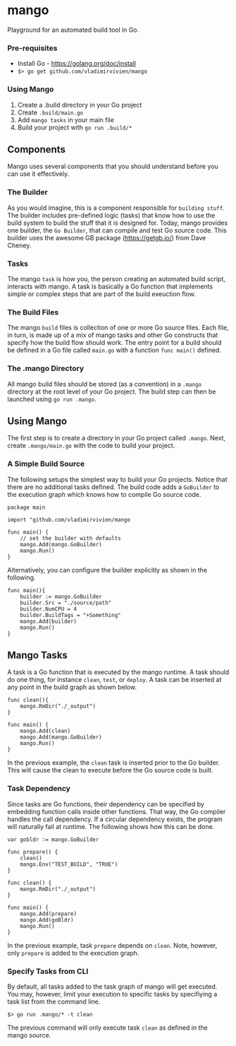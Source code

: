 # mango
Playground for an automated build tool in Go.

### Pre-requisites
 * Install Go - https://golang.org/doc/install
 * `$> go get github.com/vladimirvivien/mango`

### Using Mango
 1. Create a .build directory in your Go project
 1. Create `.build/main.go `
 1. Add `mango tasks` in your main file
 1. Build your project with `go run .build/*`

## Components
Mango uses several components that you should understand before you can use it effectively.

### The Builder
As you would imagine, this is a component responsible for `building stuff`.  The builder includes pre-defined logic (tasks) that know how to use the build system to build the stuff that it is designed for.  Today, mango provides one builder, the `Go Builder`, that can compile and test Go source code.  This builder uses the awesome GB package (https://getgb.io/) from Dave Cheney.

### Tasks
The mango `task` is how you, the person creating an automated build script, interacts with mango.  A task is basically a Go function that implements simple or complex steps that are part of the build exeuction flow.     

### The Build Files
The mango `build` files is collection of one or more Go source files.  Each file, in turn, is made up of a mix of mango tasks and other Go constructs that specify how the build flow should work.  The entry point for a build should be defined in a Go file called `main.go` with a function `func main()` defined.

### The .mango Directory
All mango build files should be stored (as a convention) in a `.mango` directory at the root level of your Go project.  The build step can then be launched using `go run .mango`.

## Using Mango
The first step is to create a directory in your Go project called `.mango`.  Next, create `.mango/main.go` with the code to build your project.  

### A Simple Build Source
The following setups the simplest way to build your Go projects.  Notice that there are no additional tasks defined. The build code adds a `GoBuilder` to the execution graph which knows how to compile Go source code.

```
package main

import "github.com/vladimirvivien/mango

func main() {
    // set the builder with defaults
    mango.Add(mango.GoBuilder)
    mango.Run()
}
```
Alternatively, you can configure the builder explicitly as shown in the following.
```
func main(){
    builder := mango.GoBuilder
    builder.Src = "./source/path"
    builder.NumCPU = 4
    builder.BuildTags = "+Something"
    mango.Add(builder)
    mango.Run()
}
```
## Mango Tasks
A task is a Go function that is executed by the mango runtime.  A task should do one thing, for instance `clean`, `test`, or `deploy`.  A task can be inserted at any point in the build graph as shown below.
```
func clean(){
    mango.RmDir("./_output")
}

func main() {
    mango.Add(clean)
    mango.Add(mango.GoBuilder)
    mango.Run()
}
```
In the previous example, the `clean` task is inserted prior to the Go builder.  This will cause the clean to execute before the Go source code is built. 
### Task Dependency
Since tasks are Go functions, their dependency can be specified by embedding function calls inside other functions.  That way, the Go compiler handles the call dependency. If a circular dependency exists, the program will naturally fail at runtime.  The following shows how this can be done.
```
var gobldr := mango.GoBuilder

func prepare() {
    clean()
    mango.Env("TEST_BUILD", "TRUE")
}

func clean() {
    mango.RmDir("./_output")
}

func main() {
    mango.Add(prepare)
    mango.Add(goBldr)
    mango.Run()
}
```
In the previous example, task `prepare` depends on `clean`.  Note, however, only `prepare` is added to the execution graph.
### Specify Tasks from CLI
By default, all tasks added to the task graph of mango will get executed.  You may, however, limit your execution to specific tasks by specifiying a task list from the command line.
```
$> go run .mango/* -t clean
```
The previous command will only execute task `clean` as defined in the mango source.
